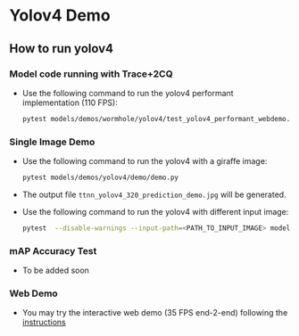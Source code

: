 # Yolov4 Demo

## How to run yolov4

### Model code running with Trace+2CQ
- Use the following command to run the yolov4 performant implementation (110 FPS):
  ```bash
  pytest models/demos/wormhole/yolov4/test_yolov4_performant_webdemo.py::test_run_yolov4_trace_2cqs_inference[True-1-act_dtype0-weight_dtype0-device_params0]
  ```

### Single Image Demo

- Use the following command to run the yolov4 with a giraffe image:
  ```bash
  pytest models/demos/yolov4/demo/demo.py
  ```
- The output file `ttnn_yolov4_320_prediction_demo.jpg` will be generated.

- Use the following command to run the yolov4 with different input image:
  ```bash
  pytest  --disable-warnings --input-path=<PATH_TO_INPUT_IMAGE> models/demos/yolov4/demo/demo.py
  ```


### mAP Accuracy Test
- To be added soon

### Web Demo
- You may try the interactive web demo (35 FPS end-2-end) following the [instructions](https://github.com/tenstorrent/tt-metal/blob/main/models/demos/yolov4/README.md)
